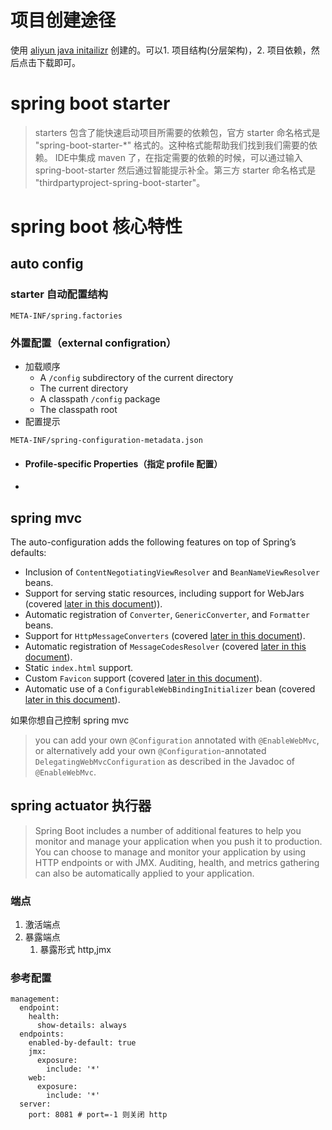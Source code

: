 # 项目创建途径
使用 [aliyun java initailizr](https://start.aliyun.com/) 创建的。可以1. 项目结构(分层架构)，2. 项目依赖，然后点击下载即可。

# spring boot starter
> starters 包含了能快速启动项目所需要的依赖包，官方 starter 命名格式是 "spring-boot-starter-*" 格式的。这种格式能帮助我们找到我们需要的依赖。
> IDE中集成 maven 了，在指定需要的依赖的时候，可以通过输入 spring-boot-starter 然后通过智能提示补全。第三方 starter 命名格式是 "thirdpartyproject-spring-boot-starter"。

# spring boot 核心特性
## auto config
### starter 自动配置结构
``` 
META-INF/spring.factories
```

### 外置配置（external configration）
- 加载顺序
  - A `/config` subdirectory of the current directory
  - The current directory
  - A classpath `/config` package
  - The classpath root
- 配置提示
``` 
META-INF/spring-configuration-metadata.json
```

- #### Profile-specific Properties（指定 profile 配置）

- 

## spring mvc  

The auto-configuration adds the following features on top of Spring’s defaults:

- Inclusion of `ContentNegotiatingViewResolver` and `BeanNameViewResolver` beans.
- Support for serving static resources, including support for WebJars (covered [later in this document](https://docs.spring.io/spring-boot/docs/2.3.1.RELEASE/reference/htmlsingle/#boot-features-spring-mvc-static-content))).
- Automatic registration of `Converter`, `GenericConverter`, and `Formatter` beans.
- Support for `HttpMessageConverters` (covered [later in this document](https://docs.spring.io/spring-boot/docs/2.3.1.RELEASE/reference/htmlsingle/#boot-features-spring-mvc-message-converters)).
- Automatic registration of `MessageCodesResolver` (covered [later in this document](https://docs.spring.io/spring-boot/docs/2.3.1.RELEASE/reference/htmlsingle/#boot-features-spring-message-codes)).
- Static `index.html` support.
- Custom `Favicon` support (covered [later in this document](https://docs.spring.io/spring-boot/docs/2.3.1.RELEASE/reference/htmlsingle/#boot-features-spring-mvc-favicon)).
- Automatic use of a `ConfigurableWebBindingInitializer` bean (covered [later in this document](https://docs.spring.io/spring-boot/docs/2.3.1.RELEASE/reference/htmlsingle/#boot-features-spring-mvc-web-binding-initializer)).

如果你想自己控制 spring mvc 

> you can add your own `@Configuration` annotated with `@EnableWebMvc`, or alternatively add your own `@Configuration`-annotated `DelegatingWebMvcConfiguration` as described in the Javadoc of `@EnableWebMvc`.



## spring actuator 执行器

> Spring Boot includes a number of additional features to help you monitor and manage your application when you push it to production. You can choose to manage and monitor your application by using HTTP endpoints or with JMX. Auditing, health, and metrics gathering can also be automatically applied to your application.

### 端点

1. 激活端点
2. 暴露端点
   1. 暴露形式 http,jmx

### 参考配置

```
management:
  endpoint:
    health:
      show-details: always
  endpoints:
    enabled-by-default: true
    jmx:
      exposure:
        include: '*'
    web:
      exposure:
        include: '*'
  server:
    port: 8081 # port=-1 则关闭 http
```



